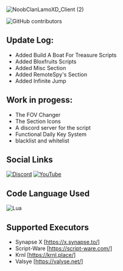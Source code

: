 ![NoobClanLamoXD_Client (2)](https://user-images.githubusercontent.com/129992699/230660940-3bb47df9-f205-4e87-8929-032e6cfc13fa.png)

![GitHub contributors](https://img.shields.io/github/contributors/NoobClanLamoXD/NoobClanLamoXD-Client?logo=Roblox)

## **Update Log:**
- Added  Build A Boat For Treasure Scripts
- Added Bloxfruits Scripts
- Added Misc Section
- Added RemoteSpy's Section
- Added Infinite Jump

## **Work in progess:**
- The FOV Changer
- The Section Icons
- A discord server for the script
- Functional Daily Key System
- blacklist and whitelist

## **Social Links**
[![Discord](https://img.shields.io/badge/Discord-%237289DA.svg?logo=discord&logoColor=white)](https://discord.gg/https://discord.gg/DvT95YZU2b) [![YouTube](https://img.shields.io/badge/YouTube-%23FF0000.svg?logo=YouTube&logoColor=white)](https://youtube.com/@UCHdsFIXD3s0_VYNBEXgQn5w) 

## **Code Language Used**
![Lua](https://img.shields.io/badge/lua-%232C2D72.svg?style=for-the-badge&logo=lua&logoColor=white)

## **Supported Executors**
- Synapse X [https://x.synapse.to/]
- Script-Ware [https://script-ware.com/]
- Krnl [https://krnl.place/]
- Valsye [https://valyse.net/]
